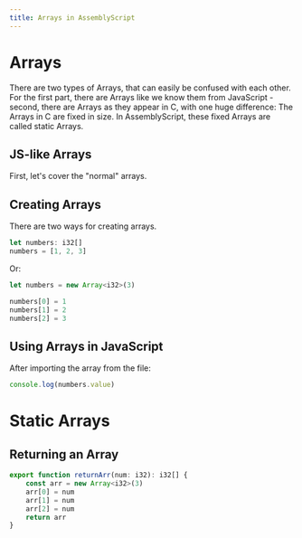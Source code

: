 ```yaml
---
title: Arrays in AssemblyScript
---
```


# Arrays

There are two types of Arrays, that can easily be confused with each other.
For the first part, there are Arrays like we know them from JavaScript - second, there are Arrays
as they appear in C, with one huge difference: The Arrays in C are fixed in size. In AssemblyScript, these
fixed Arrays are called static Arrays.

## JS-like Arrays

First, let's cover the "normal" arrays.

## Creating Arrays

There are two ways for creating arrays.

```typescript
let numbers: i32[]
numbers = [1, 2, 3]
```

Or:

```typescript
let numbers = new Array<i32>(3)

numbers[0] = 1
numbers[1] = 2
numbers[2] = 3
```

## Using Arrays in JavaScript

After importing the array from the file:

```javascript
console.log(numbers.value)
```

# Static Arrays

## Returning an Array

```typescript
export function returnArr(num: i32): i32[] {
	const arr = new Array<i32>(3)
	arr[0] = num
	arr[1] = num
	arr[2] = num
	return arr
}
```
